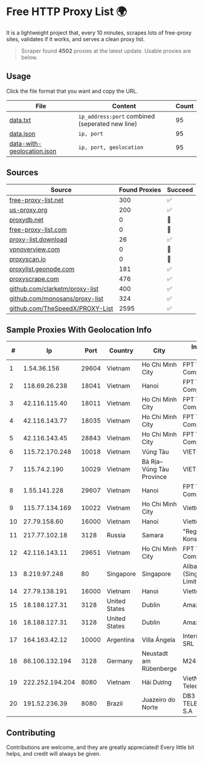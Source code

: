 
# Free HTTP Proxy List 🌍

It is a lightweight project that, every 10 minutes, scrapes lots of free-proxy sites, validates if it works, and serves a clean proxy list.


> Scraper found **4502** proxies at the latest update. Usable proxies are below.

## Usage

Click the file format that you want and copy the URL.


|File|Content|Count|
|----|-------|-----|
|[data.txt](https://raw.githubusercontent.com/themiralay/Proxy-List-World/master/data.txt)|`ip_address:port` combined (seperated new line)|95|
|[data.json](https://raw.githubusercontent.com/themiralay/Proxy-List-World/master/data.json)|`ip, port`|95|
|[data-with-geolocation.json](https://raw.githubusercontent.com/themiralay/Proxy-List-World/master/data-with-geolocation.json)|`ip, port, geolocation`|95|

## Sources

|Source|Found Proxies|Succeed|
|------|-------------|-------|
|[free-proxy-list.net](https://free-proxy-list.net)|300|✅|
|[us-proxy.org](https://www.us-proxy.org)|200|✅|
|[proxydb.net](http://proxydb.net)|0|🚫|
|[free-proxy-list.com](https://free-proxy-list.com/?page=&port=&type%5B%5D=http&type%5B%5D=https&up_time=0&search=Search)|0|🚫|
|[proxy-list.download](https://www.proxy-list.download/HTTP)|26|✅|
|[vpnoverview.com](https://vpnoverview.com/privacy/anonymous-browsing/free-proxy-servers)|0|🚫|
|[proxyscan.io](https://www.proxyscan.io)|0|🚫|
|[proxylist.geonode.com](https://proxylist.geonode.com/api/proxy-list?limit=300&page=1&sort_by=lastChecked&sort_type=desc&protocols=http,https)|181|✅|
|[proxyscrape.com](https://api.proxyscrape.com/v2/?request=displayproxies&protocol=http&timeout=10000&country=all&ssl=all&anonymity=all)|476|✅|
|[github.com/clarketm/proxy-list](https://raw.githubusercontent.com/clarketm/proxy-list/master/proxy-list-raw.txt)|400|✅|
|[github.com/monosans/proxy-list](https://raw.githubusercontent.com/monosans/proxy-list/main/proxies/http.txt)|324|✅|
|[github.com/TheSpeedX/PROXY-List](https://raw.githubusercontent.com/TheSpeedX/PROXY-List/master/http.txt)|2595|✅|


## Sample Proxies With Geolocation Info

|#|Ip|Port|Country|City|Internet Service Provider|
|-|--|----|-------|----|-------------------------|
|1|1.54.36.156|29604|Vietnam|Ho Chi Minh City|FPT Telecom Company|
|2|118.69.26.238|18041|Vietnam|Hanoi|FPT Telecom Company|
|3|42.116.115.40|18011|Vietnam|Ho Chi Minh City|FPT Telecom Company|
|4|42.116.143.77|18035|Vietnam|Ho Chi Minh City|FPT Telecom Company|
|5|42.116.143.45|28843|Vietnam|Ho Chi Minh City|FPT Telecom Company|
|6|115.72.170.248|10018|Vietnam|Vũng Tàu|VIETELmetro|
|7|115.74.2.190|10029|Vietnam|Bà Rịa–Vũng Tàu Province|VIETELxdsl|
|8|1.55.141.228|29607|Vietnam|Hanoi|FPT Telecom Company|
|9|115.77.134.169|10022|Vietnam|Ho Chi Minh City|Viettel Group|
|10|27.79.158.60|16000|Vietnam|Hanoi|Viettel Corporation|
|11|217.77.102.18|3128|Russia|Samara|"Region Svyaz Konsalt" LLC|
|12|42.116.143.11|29651|Vietnam|Ho Chi Minh City|FPT Telecom Company|
|13|8.219.97.248|80|Singapore|Singapore|Alibaba Cloud (Singapore) Private Limited|
|14|27.79.138.191|16000|Vietnam|Hanoi|Viettel Corporation|
|15|18.188.127.31|3128|United States|Dublin|Amazon.com, Inc.|
|16|18.188.127.31|3128|United States|Dublin|Amazon.com, Inc.|
|17|164.163.42.12|10000|Argentina|Villa Ángela|Interret Villa Angela SRL|
|18|86.106.132.194|3128|Germany|Neustadt am Rübenberge|M247 Europe SRL|
|19|222.252.194.204|8080|Vietnam|Hải Dương|VietNam Post and Telecom Corporation|
|20|191.52.236.39|8080|Brazil|Juazeiro do Norte|DB3 SERVICOS DE TELECOMUNICACOES S.A|



## Contributing

Contributions are welcome, and they are greatly appreciated! Every
little bit helps, and credit will always be given.

